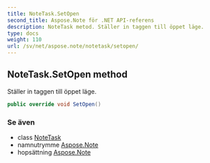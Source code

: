 ```yaml
---
title: NoteTask.SetOpen
second_title: Aspose.Note för .NET API-referens
description: NoteTask metod. Ställer in taggen till öppet läge.
type: docs
weight: 110
url: /sv/net/aspose.note/notetask/setopen/
---
```

## NoteTask.SetOpen method

Ställer in taggen till öppet läge.

```csharp
public override void SetOpen()
```

### Se även

* class [NoteTask](../)
* namnutrymme [Aspose.Note](../../notetask/)
* hopsättning [Aspose.Note](../../../)


